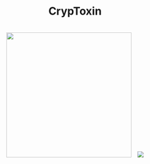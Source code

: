 <h1 align="center">
CrypToxin
<h1 align="center">
<p align="center"> 
<kbd>
<img src="https://cdn.discordapp.com/attachments/1066174115490312222/1087035215660200066/poison.png" width="328"></img>
  </kbd>
<img src="https://cdn.discordapp.com/attachments/1066174115490312222/1087423443563200592/image.png"
